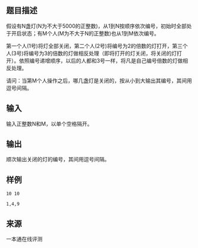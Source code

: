 ## 题目描述

假设有N盏灯(N为不大于5000的正整数)，从1到N按顺序依次编号，初始时全部处于开启状态；有M个人(M为不大于N的正整数)也从1到M依次编号。

第一个人(1号)将灯全部关闭，第二个人(2号)将编号为2的倍数的灯打开，第三个人(3号)将编号为3的倍数的灯做相反处理（即将打开的灯关闭，将关闭的灯打开）。依照编号递增顺序，以后的人都和3号一样，将凡是自己编号倍数的灯做相反处理。

请问：当第M个人操作之后，哪几盏灯是关闭的，按从小到大输出其编号，其间用逗号间隔。

## 输入

输入正整数N和M，以单个空格隔开。

## 输出

顺次输出关闭的灯的编号，其间用逗号间隔。

## 样例

```input1
10 10
```

```output1
1,4,9
```


 ## 来源

 一本通在线评测 
